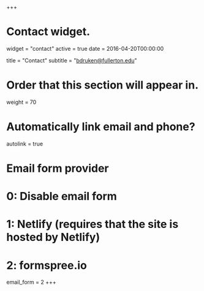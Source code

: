 +++
# Contact widget.
widget = "contact"
active = true
date = 2016-04-20T00:00:00

title = "Contact"
subtitle = "bdruken@fullerton.edu"

# Order that this section will appear in.
weight = 70

# Automatically link email and phone?
autolink = true

# Email form provider
#   0: Disable email form
#   1: Netlify (requires that the site is hosted by Netlify)
#   2: formspree.io
email_form = 2
+++

